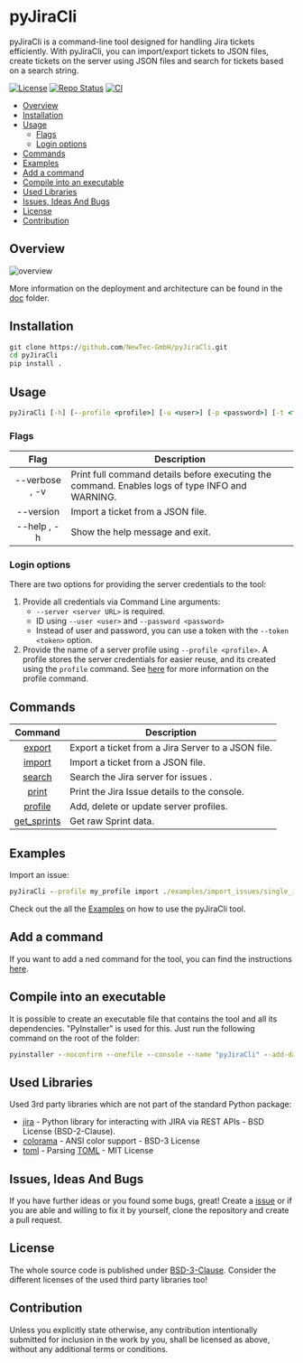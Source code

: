 # pyJiraCli <!-- omit in toc -->

pyJiraCli is a command-line tool designed for handling Jira tickets efficiently. With pyJiraCli, you can import/export tickets to JSON files, create tickets on the server using JSON files and search for tickets based on a search string.

[![License](https://img.shields.io/badge/license-bsd-3.svg)](https://choosealicense.com/licenses/bsd-3-clause/)
[![Repo Status](https://www.repostatus.org/badges/latest/active.svg)](https://www.repostatus.org/#active)
[![CI](https://github.com/NewTec-GmbH/pyJiraCli/actions/workflows/ci.yml/badge.svg)](https://github.com/NewTec-GmbH/pyJiraCli/actions/workflows/ci.yml)

- [Overview](#overview)
- [Installation](#installation)
- [Usage](#usage)
  - [Flags](#flags)
  - [Login options](#login-options)
- [Commands](#commands)
- [Examples](#examples)
- [Add a command](#add-a-command)
- [Compile into an executable](#compile-into-an-executable)
- [Used Libraries](#used-libraries)
- [Issues, Ideas And Bugs](#issues-ideas-and-bugs)
- [License](#license)
- [Contribution](#contribution)

## Overview

![overview](https://www.plantuml.com/plantuml/proxy?cache=no&src=https://raw.githubusercontent.com/NewTec-GmbH/pyJiraCli/main/doc/uml/context.puml)

More information on the deployment and architecture can be found in the [doc](./doc/README.md) folder.

## Installation

```cmd
git clone https://github.com/NewTec-GmbH/pyJiraCli.git
cd pyJiraCli
pip install .
```

## Usage

```cmd
pyJiraCli [-h] [--profile <profile>] [-u <user>] [-p <password>] [-t <token>] [-s <server URL>] [--version] [-v] {command} {command_options}
```

### Flags

| Flag           | Description                                                                                     |
| :-----------:  | ----------------------------------------------------------------------------------------------- |
| --verbose , -v | Print full command details before executing the command. Enables logs of type INFO and WARNING. |
| --version      | Import a ticket from a JSON file.                                                               |
| --help , -h    | Show the help message and exit.                                                                 |

### Login options

There are two options for providing the server credentials to the tool:

1. Provide all credentials via Command Line arguments:
    - `--server <server URL>` is required.
    - ID using `--user <user>` and `--password <password>`
    - Instead of user and password, you can use a token with the `--token <token>` option.
2. Provide the name of a server profile using `--profile <profile>`. A profile stores the server credentials for easier reuse, and its created using the `profile` command. See [here](./doc/commands/profile.md) for more information on the profile command.

## Commands

| Command                                     | Description                                         |
| :-----------------------------------------: | --------------------------------------------------- |
|[export](./doc/commands/export.md)           | Export a ticket from a Jira Server to a JSON file.  |
|[import](./doc/commands/import.md)           | Import a ticket from a JSON file.                   |
|[search](./doc/commands/search.md)           | Search the Jira server for issues .                 |
|[print](./doc/commands/print.md)             | Print the Jira Issue details to the console.        |
|[profile](./doc/commands/profile.md)         | Add, delete or update server profiles.              |
|[get_sprints](./doc/commands/get_sprints.md) | Get raw Sprint data.                                |

## Examples

Import an issue:

```cmd
pyJiraCli --profile my_profile import ./examples/import_issues/single_issue.json
```

Check out the all the [Examples](./examples) on how to use the pyJiraCli tool.

## Add a command

If you want to add a ned command for the tool, you can find the instructions [here](./doc/add_command.md).

## Compile into an executable

It is possible to create an executable file that contains the tool and all its dependencies. "PyInstaller" is used for this.
Just run the following command on the root of the folder:

```cmd
pyinstaller --noconfirm --onefile --console --name "pyJiraCli" --add-data "./pyproject.toml;."  "./src/pyJiraCli/__main__.py"
```

## Used Libraries

Used 3rd party libraries which are not part of the standard Python package:

- [jira](https://pypi.org/project/jira/) - Python library for interacting with JIRA via REST APIs - BSD License (BSD-2-Clause).
- [colorama](https://github.com/tartley/colorama) - ANSI color support - BSD-3 License
- [toml](https://github.com/uiri/toml) - Parsing [TOML](https://en.wikipedia.org/wiki/TOML) - MIT License

## Issues, Ideas And Bugs

If you have further ideas or you found some bugs, great! Create a [issue](https://github.com/NewTec-GmbH/pyJiraCli/issues) or if you are able and willing to fix it by yourself, clone the repository and create a pull request.

## License

The whole source code is published under [BSD-3-Clause](https://github.com/NewTec-GmbH/pyJiraCli/blob/main/LICENSE).
Consider the different licenses of the used third party libraries too!

## Contribution

Unless you explicitly state otherwise, any contribution intentionally submitted for inclusion in the work by you, shall be licensed as above, without any additional terms or conditions.
